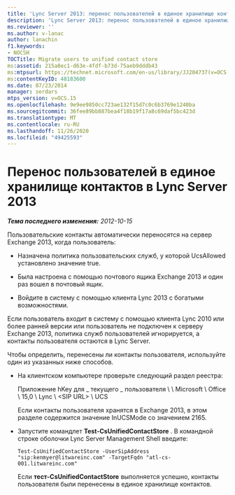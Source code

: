 ```yaml
---
title: 'Lync Server 2013: перенос пользователей в единое хранилище контактов'
description: 'Lync Server 2013: перенос пользователей в единое хранилище контактов.'
ms.reviewer: ''
ms.author: v-lanac
author: lanachin
f1.keywords:
- NOCSH
TOCTitle: Migrate users to unified contact store
ms:assetid: 215a8ec1-d63e-4fdf-b73d-75aeb9dddb43
ms:mtpsurl: https://technet.microsoft.com/en-us/library/JJ204737(v=OCS.15)
ms:contentKeyID: 48183600
ms.date: 07/23/2014
manager: serdars
mtps_version: v=OCS.15
ms.openlocfilehash: 9e9ee9850cc723ae132f15d7c0c6b3769e1240ba
ms.sourcegitcommit: 36fee89bb887bea4f18b19f17a8c69daf5bc423d
ms.translationtype: MT
ms.contentlocale: ru-RU
ms.lasthandoff: 11/26/2020
ms.locfileid: "49425593"
---
```

# <a name="migrate-users-to-unified-contact-store-in-lync-server-2013"></a>Перенос пользователей в единое хранилище контактов в Lync Server 2013

<div data-xmlns="http://www.w3.org/1999/xhtml">

<div class="topic" data-xmlns="http://www.w3.org/1999/xhtml" data-msxsl="urn:schemas-microsoft-com:xslt" data-cs="https://msdn.microsoft.com/">

<div data-asp="https://msdn2.microsoft.com/asp">



</div>

<div id="mainSection">

<div id="mainBody">

<span> </span>

_**Тема последнего изменения:** 2012-10-15_

Пользовательские контакты автоматически переносятся на сервер Exchange 2013, когда пользователь:

  - Назначена политика пользовательских служб, у которой UcsAllowed установлено значение true.

  - Была настроена с помощью почтового ящика Exchange 2013 и один раз вошел в почтовый ящик.

  - Войдите в систему с помощью клиента Lync 2013 с богатыми возможностями.

Если пользователь входит в систему с помощью клиента Lync 2010 или более ранней версии или пользователь не подключен к серверу Exchange 2013, политика служб пользователей игнорируется, а контакты пользователя остаются в Lync Server.

Чтобы определить, перенесены ли контакты пользователя, используйте один из указанных ниже способов.

  - На клиентском компьютере проверьте следующий раздел реестра:
    
    Приложение hKey для \_ текущего \_ пользователя \\ \\ Microsoft \\ Office \\ 15,0 \\ Lync \\ \<SIP URL\> \\ UCS
    
    Если контакты пользователя хранятся в Exchange 2013, в этом разделе содержится значение InUCSMode со значением 2165.

  - Запустите командлет **Test-CsUnifiedContactStore** . В командной строке оболочки Lync Server Management Shell введите:
    
        Test-CsUnifiedContactStore -UserSipAddress "sip:kenmyer@litwareinc.com" -TargetFqdn "atl-cs-001.litwareinc.com"
    
    Если **тест-CsUnifiedContactStore** выполняется успешно, контакты пользователя были перенесены в единое хранилище контактов.

</div>

<span> </span>

</div>

</div>

</div>

